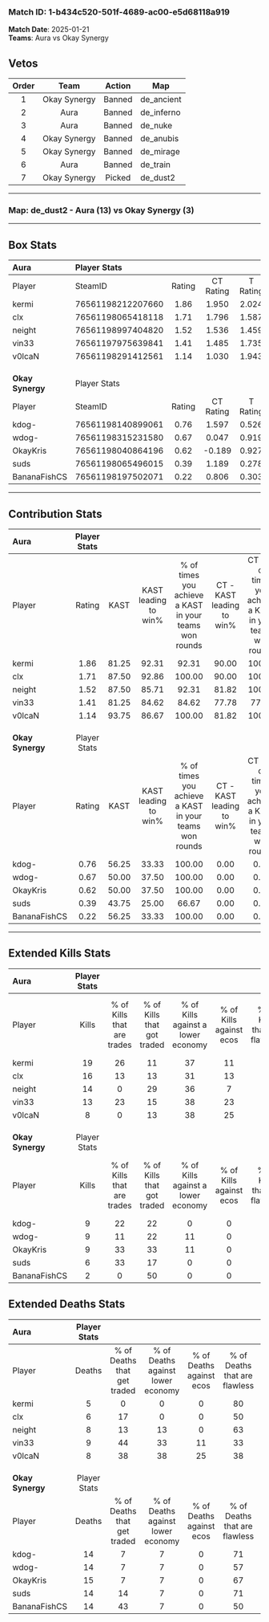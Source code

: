 ### Match ID: 1-b434c520-501f-4689-ac00-e5d68118a919  
**Match Date**: 2025-01-21  
**Teams**: Aura vs Okay Synergy  

## Vetos  

| Order | Team | Action | Map |
| :---: | :--: | :----: | --- |
| 1 | Okay Synergy | Banned | de_ancient |
| 2 | Aura | Banned | de_inferno |
| 3 | Aura | Banned | de_nuke |
| 4 | Okay Synergy | Banned | de_anubis |
| 5 | Okay Synergy | Banned | de_mirage |
| 6 | Aura | Banned | de_train |
| 7 | Okay Synergy | Picked | de_dust2 |

---  

### **Map**: de_dust2 - Aura (13) vs Okay Synergy (3)  
---  

## Box Stats  

| **Aura**         | Player Stats      |        |           |          |       |       |       |         |        |      |     |
| :- | :- | :-: | :-: | :-: | :-: | :-: | :-: | :-: | :-: | :-: | :-: |
| Player           | SteamID           | Rating | CT Rating | T Rating | KAST  |  ADR  | Kills | Assists | Deaths | K/D  | HS% |
| kermi            | 76561198212207660 |  1.86  |   1.950   |  2.024   | 81.25 | 105.6 |  19   |    1    |   5    | 3.80 | 63  |
| clx              | 76561198065418118 |  1.71  |   1.796   |  1.587   | 87.50 | 98.3  |  16   |    5    |   6    | 2.67 | 37  |
| neight           | 76561198997404820 |  1.52  |   1.536   |  1.459   | 87.50 | 96.2  |  14   |    3    |   8    | 1.75 | 42  |
| vin33            | 76561197975639841 |  1.41  |   1.485   |  1.735   | 81.25 | 99.4  |  13   |    6    |   9    | 1.44 | 15  |
| v0lcaN           | 76561198291412561 |  1.14  |   1.030   |  1.943   | 93.75 | 58.7  |   8   |    7    |   8    | 1.00 | 37  |
|                  |                   |        |           |          |       |       |       |         |        |      |     |
|                  |                   |        |           |          |       |       |       |         |        |      |     |
|                  |                   |        |           |          |       |       |       |         |        |      |     |
| **Okay Synergy** | Player Stats      |        |           |          |       |       |       |         |        |      |     |
| Player           | SteamID           | Rating | CT Rating | T Rating | KAST  |  ADR  | Kills | Assists | Deaths | K/D  | HS% |
| kdog-            | 76561198140899061 |  0.76  |   1.597   |  0.526   | 56.25 | 78.1  |   9   |    3    |   14   | 0.64 | 44  |
| wdog-            | 76561198315231580 |  0.67  |   0.047   |  0.919   | 50.00 | 67.3  |   9   |    1    |   14   | 0.64 | 88  |
| OkayKris         | 76561198040864196 |  0.62  |  -0.189   |  0.927   | 50.00 | 59.3  |   9   |    2    |   15   | 0.60 | 66  |
| suds             | 76561198065496015 |  0.39  |   1.189   |  0.278   | 43.75 | 42.7  |   6   |    2    |   14   | 0.43 | 66  |
| BananaFishCS     | 76561198197502071 |  0.22  |   0.806   |  0.303   | 56.25 | 30.2  |   2   |    1    |   14   | 0.14 | 100 |
---  

## Contribution Stats  

| **Aura**         | Player Stats |       |                      |                                                        |                           |                                                             |                          |                                                            |
| :- | :-: | :-: | :-: | :-: | :-: | :-: | :-: | :-: |
| Player           |    Rating    | KAST  | KAST leading to win% | % of times you achieve a KAST in your teams won rounds | CT - KAST leading to win% | CT - % of times you achieve a KAST in your teams won rounds | T - KAST leading to win% | T - % of times you achieve a KAST in your teams won rounds |
| kermi            |     1.86     | 81.25 |        92.31         |                         92.31                          |           90.00           |                           100.00                            |          100.00          |                           75.00                            |
| clx              |     1.71     | 87.50 |        92.86         |                         100.00                         |           90.00           |                           100.00                            |          100.00          |                           100.00                           |
| neight           |     1.52     | 87.50 |        85.71         |                         92.31                          |           81.82           |                           100.00                            |          100.00          |                           75.00                            |
| vin33            |     1.41     | 81.25 |        84.62         |                         84.62                          |           77.78           |                            77.78                            |          100.00          |                           100.00                           |
| v0lcaN           |     1.14     | 93.75 |        86.67         |                         100.00                         |           81.82           |                           100.00                            |          100.00          |                           100.00                           |
|                  |              |       |                      |                                                        |                           |                                                             |                          |                                                            |
|                  |              |       |                      |                                                        |                           |                                                             |                          |                                                            |
|                  |              |       |                      |                                                        |                           |                                                             |                          |                                                            |
| **Okay Synergy** | Player Stats |       |                      |                                                        |                           |                                                             |                          |                                                            |
| Player           |    Rating    | KAST  | KAST leading to win% | % of times you achieve a KAST in your teams won rounds | CT - KAST leading to win% | CT - % of times you achieve a KAST in your teams won rounds | T - KAST leading to win% | T - % of times you achieve a KAST in your teams won rounds |
| kdog-            |     0.76     | 56.25 |        33.33         |                         100.00                         |           0.00            |                            0.00                             |          60.00           |                           100.00                           |
| wdog-            |     0.67     | 50.00 |        37.50         |                         100.00                         |           0.00            |                            0.00                             |          42.86           |                           100.00                           |
| OkayKris         |     0.62     | 50.00 |        37.50         |                         100.00                         |           0.00            |                            0.00                             |          42.86           |                           100.00                           |
| suds             |     0.39     | 43.75 |        25.00         |                         66.67                          |           0.00            |                            0.00                             |          50.00           |                           66.67                            |
| BananaFishCS     |     0.22     | 56.25 |        33.33         |                         100.00                         |           0.00            |                            0.00                             |          42.86           |                           100.00                           |
---  

## Extended Kills Stats  

| **Aura**         | Player Stats |                            |                            |                                    |                         |                              |                                 |                                       |                    |           |
| :- | :-: | :-: | :-: | :-: | :-: | :-: | :-: | :-: | :-: | :-: |
| Player           |    Kills     | % of Kills that are trades | % of Kills that got traded | % of Kills against a lower economy | % of Kills against ecos | % of Kills that are flawless | % of Kills that are close duels | % of Kills that are assisted by flash | Pistol Round Kills | AWP Kills |
| kermi            |      19      |             26             |             11             |                 37                 |           11            |              68              |                0                |                   5                   |         0          |     0     |
| clx              |      16      |             13             |             13             |                 31                 |           13            |              88              |                6                |                   0                   |         5          |     9     |
| neight           |      14      |             0              |             29             |                 36                 |            7            |              43              |                7                |                   7                   |         1          |     0     |
| vin33            |      13      |             23             |             15             |                 38                 |           23            |              69              |                0                |                   0                   |         2          |     0     |
| v0lcaN           |      8       |             0              |             13             |                 38                 |           25            |              50              |                0                |                   0                   |         2          |     0     |
|                  |              |                            |                            |                                    |                         |                              |                                 |                                       |                    |           |
|                  |              |                            |                            |                                    |                         |                              |                                 |                                       |                    |           |
|                  |              |                            |                            |                                    |                         |                              |                                 |                                       |                    |           |
| **Okay Synergy** | Player Stats |                            |                            |                                    |                         |                              |                                 |                                       |                    |           |
| Player           |    Kills     | % of Kills that are trades | % of Kills that got traded | % of Kills against a lower economy | % of Kills against ecos | % of Kills that are flawless | % of Kills that are close duels | % of Kills that are assisted by flash | Pistol Round Kills | AWP Kills |
| kdog-            |      9       |             22             |             22             |                 0                  |            0            |              33              |                0                |                   0                   |         1          |     2     |
| wdog-            |      9       |             11             |             22             |                 11                 |            0            |              44              |                0                |                   0                   |         0          |     0     |
| OkayKris         |      9       |             33             |             33             |                 11                 |            0            |              33              |                0                |                   0                   |         0          |     0     |
| suds             |      6       |             33             |             17             |                 0                  |            0            |              83              |                0                |                   0                   |         4          |     0     |
| BananaFishCS     |      2       |             0              |             50             |                 0                  |            0            |              50              |                0                |                   0                   |         0          |     0     |
## Extended Deaths Stats  

| **Aura**         | Player Stats |                             |                                   |                          |                               |                            |                           |               |
| :- | :-: | :-: | :-: | :-: | :-: | :-: | :-: | :-: |
| Player           |    Deaths    | % of Deaths that get traded | % of Deaths against lower economy | % of Deaths against ecos | % of Deaths that are flawless | % of Deaths that are close | % of Deaths while blinded | Deaths to AWP |
| kermi            |      5       |              0              |                 0                 |            0             |              80               |             0              |             0             |       1       |
| clx              |      6       |             17              |                 0                 |            0             |              50               |             0              |             0             |       0       |
| neight           |      8       |             13              |                13                 |            0             |              63               |             0              |             0             |       1       |
| vin33            |      9       |             44              |                33                 |            11            |              33               |             0              |             0             |       0       |
| v0lcaN           |      8       |             38              |                38                 |            25            |              38               |             0              |             0             |       0       |
|                  |              |                             |                                   |                          |                               |                            |                           |               |
|                  |              |                             |                                   |                          |                               |                            |                           |               |
|                  |              |                             |                                   |                          |                               |                            |                           |               |
| **Okay Synergy** | Player Stats |                             |                                   |                          |                               |                            |                           |               |
| Player           |    Deaths    | % of Deaths that get traded | % of Deaths against lower economy | % of Deaths against ecos | % of Deaths that are flawless | % of Deaths that are close | % of Deaths while blinded | Deaths to AWP |
| kdog-            |      14      |              7              |                 7                 |            0             |              71               |             0              |             0             |       3       |
| wdog-            |      14      |              7              |                 7                 |            0             |              57               |             14             |             0             |       1       |
| OkayKris         |      15      |              7              |                 7                 |            0             |              67               |             0              |             7             |       2       |
| suds             |      14      |             14              |                 7                 |            0             |              71               |             0              |             0             |       2       |
| BananaFishCS     |      14      |             43              |                 7                 |            0             |              50               |             0              |             7             |       1       |
